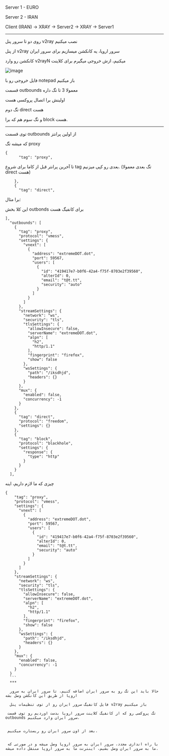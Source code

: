 Server 1 - EURO

Server 2 - IRAN


Client (IRAN) 
              -> XRAY -> Server2
                                -> XRAY -> Server1
                                
***

روی دو تا سرور پنل v2ray نصب میکنیم

از پنل v2ray سرور اروپا، یه کانکشن میسازیم برای سرور ایران

کانکشن رو وارد v2rayN میکنیم، ازش خروجی میگیرم برای کلاینت


![image](https://user-images.githubusercontent.com/120102306/230876933-346268ef-eaad-42b8-af4d-85d7521e8d81.png)



فایل خروجی رو با notepad باز میکنیم

قسمت outbounds معمولا 3 تا تگ داره


اولینش برا اتصال پروکسی هست

تگ دوم direct هست

و تگ سوم هم که برا block هست.

***
توی قسمت outbounds از اولین پرانتز

که میشه تگ proxy
```
{
      "tag": "proxy",
```

تا آخرین پرانتر قبل از کاما برای شروع tag بعدی رو کپی میزنیم. (تگ بعدی معمولا direct هست)
```
    },
    {
      "tag": "direct",
```

برا مثال:

این کلا بخش outbonds برای کانفیگ هست

```
],
  "outbounds": [
    {
      "tag": "proxy",
      "protocol": "vmess",
      "settings": {
        "vnext": [
          {
            "address": "extremeDOT.dot",
            "port": 59567,
            "users": [
              {
                "id": "419417e7-b0f6-42a4-f75f-8703e2f39560",
                "alterId": 0,
                "email": "t@t.tt",
                "security": "auto"
              }
            ]
          }
        ]
      },
      "streamSettings": {
        "network": "ws",
        "security": "tls",
        "tlsSettings": {
          "allowInsecure": false,
          "serverName": "extremeDOT.dot",
          "alpn": [
            "h2",
            "http/1.1"
          ],
          "fingerprint": "firefox",
          "show": false
        },
        "wsSettings": {
          "path": "/iksdhjd",
          "headers": {}
        }
      },
      "mux": {
        "enabled": false,
        "concurrency": -1
      }
    },
    {
      "tag": "direct",
      "protocol": "freedom",
      "settings": {}
    },
    {
      "tag": "block",
      "protocol": "blackhole",
      "settings": {
        "response": {
          "type": "http"
        }
      }
    }
  ],
  ```
  
  
  چیزی که ما لازم داریم، اینه
  
  ```
  {
      "tag": "proxy",
      "protocol": "vmess",
      "settings": {
        "vnext": [
          {
            "address": "extremeDOT.dot",
            "port": 59567,
            "users": [
              {
                "id": "419417e7-b0f6-42a4-f75f-8703e2f39560",
                "alterId": 0,
                "email": "t@t.tt",
                "security": "auto"
              }
            ]
          }
        ]
      },
      "streamSettings": {
        "network": "ws",
        "security": "tls",
        "tlsSettings": {
          "allowInsecure": false,
          "serverName": "extremeDOT.dot",
          "alpn": [
            "h2",
            "http/1.1"
          ],
          "fingerprint": "firefox",
          "show": false
        },
        "wsSettings": {
          "path": "/iksdhjd",
          "headers": {}
        }
      },
      "mux": {
        "enabled": false,
        "concurrency": -1
      }
    }
    ```
    ***
    
    حالا باید این تگ رو به سرور ایران اضافه کنیم، تا سرور ایران به سرور اروپا از طریق این کانکشن وصل بشه
    
    فایل کانفیگ سرور ایران رو از توی تنظیمات پنل v2ray باز میکنیم
    
   تگ پروکسی رو که از کانفیگ کلاینت سرور اروپا بدست اوردیم رو توی قسمت outbounds سرور ایران وارد میکنیم.
   
   
   بعد از اون سرور ایران رو ریستارت میکنیم.
   
   
   با راه اندازی مجدد، سرور ایران به سرور اروپا وصل میشه و در صورتی که ما به سرور ایران وصل بشیم، اینترنت ما به سرور اروپا منتقل داده میشه.
   
   
   
